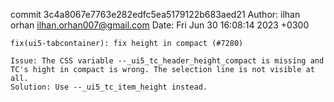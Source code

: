 commit 3c4a8067e7763e282edfc5ea5179122b683aed21
Author: ilhan orhan <ilhan.orhan007@gmail.com>
Date:   Fri Jun 30 16:08:14 2023 +0300

    fix(ui5-tabcontainer): fix height in compact (#7280)
    
    Issue: The CSS variable --_ui5_tc_header_height_compact is missing and TC's hight in compact is wrong. The selection line is not visible at all.
    Solution: Use --_ui5_tc_item_height instead.

